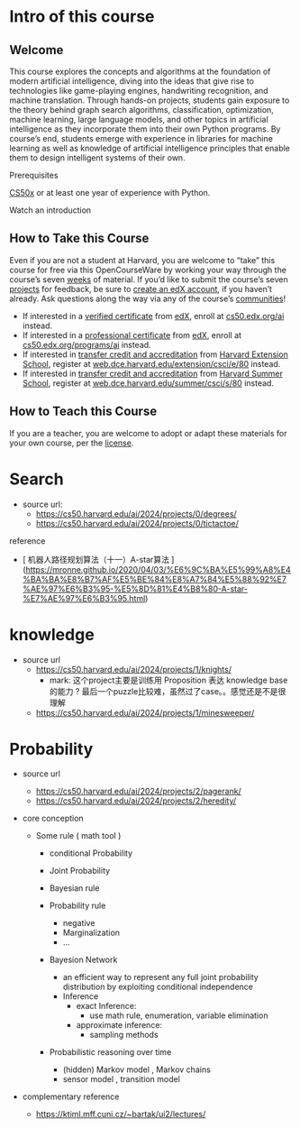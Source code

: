 # Intro of this course

## Welcome

This course explores the concepts and algorithms at the foundation of modern artificial intelligence, diving into the ideas that give rise to technologies like game-playing engines, handwriting recognition, and machine translation. Through hands-on projects, students gain exposure to the theory behind graph search algorithms, classification, optimization, machine learning, large language models, and other topics in artificial intelligence as they incorporate them into their own Python programs. By course’s end, students emerge with experience in libraries for machine learning as well as knowledge of artificial intelligence principles that enable them to design intelligent systems of their own.

Prerequisites

[CS50x](https://cs50.harvard.edu/x) or at least one year of experience with Python.

Watch an introduction

## How to Take this Course

Even if you are not a student at Harvard, you are welcome to “take” this course for free via this OpenCourseWare by working your way through the course’s seven [weeks](https://cs50.harvard.edu/ai/2024/weeks/) of material. If you’d like to submit the course’s seven [projects](https://cs50.harvard.edu/ai/2024/projects/) for feedback, be sure to [create an edX account](https://courses.edx.org/register), if you haven’t already. Ask questions along the way via any of the course’s [communities](https://cs50.harvard.edu/ai/2024/communities/)!

- If interested in a [verified certificate](https://www.edx.org/verified-certificate) from [edX](https://www.edx.org/), enroll at [cs50.edx.org/ai](https://cs50.edx.org/ai) instead.
- If interested in a [professional certificate](https://www.edx.org/professional-certificate) from [edX](https://www.edx.org/), enroll at [cs50.edx.org/programs/ai](https://cs50.edx.org/programs/ai) instead.
- If interested in [transfer credit and accreditation](https://extension.harvard.edu/for-students/student-policies-conduct/transfer-credits-accreditation/) from [Harvard Extension School](https://www.extension.harvard.edu/), register at [web.dce.harvard.edu/extension/csci/e/80](https://web.dce.harvard.edu/extension/csci/e/80) instead.
- If interested in [transfer credit and accreditation](https://summer.harvard.edu/academic-opportunities-support/policies-and-regulations/academic-policies/transfer-credit-accreditation/) from [Harvard Summer School](https://www.summer.harvard.edu/), register at [web.dce.harvard.edu/summer/csci/s/80](https://web.dce.harvard.edu/summer/csci/s/80) instead.

## How to Teach this Course

If you are a teacher, you are welcome to adopt or adapt these materials for your own course, per the [license](https://cs50.harvard.edu/ai/2024/license/).

# Search

- source url:
  - https://cs50.harvard.edu/ai/2024/projects/0/degrees/
  - https://cs50.harvard.edu/ai/2024/projects/0/tictactoe/

reference

- [ 机器人路径规划算法（十一）A-star算法 ] (https://mronne.github.io/2020/04/03/%E6%9C%BA%E5%99%A8%E4%BA%BA%E8%B7%AF%E5%BE%84%E8%A7%84%E5%88%92%E7%AE%97%E6%B3%95-%E5%8D%81%E4%B8%80-A-star-%E7%AE%97%E6%B3%95.html)

# knowledge

- source url
  - https://cs50.harvard.edu/ai/2024/projects/1/knights/
    - mark: 这个project主要是训练用 Proposition 表达 knowledge base 的能力 ? 最后一个puzzle比较难，虽然过了case。。感觉还是不是很理解
  - https://cs50.harvard.edu/ai/2024/projects/1/minesweeper/

# Probability

- source url

  - https://cs50.harvard.edu/ai/2024/projects/2/pagerank/
  - https://cs50.harvard.edu/ai/2024/projects/2/heredity/

- core conception

  - Some rule ( math tool )

    - conditional Probability
    - Joint Probability
    - Bayesian rule
    - Probability rule

      - negative
      - Marginalization
      - ...

    - Bayesion Network

      - an efficient way to represent any full joint probability distribution by exploiting conditional independence
      - Inference
        - exact Inference:
          - use math rule, enumeration, variable elimination
        - approximate inference:
          - sampling methods

    - Probabilistic reasoning over time
      - (hidden) Markov model , Markov chains
      - sensor model , transition model

- complementary reference
  - https://ktiml.mff.cuni.cz/~bartak/ui2/lectures/
